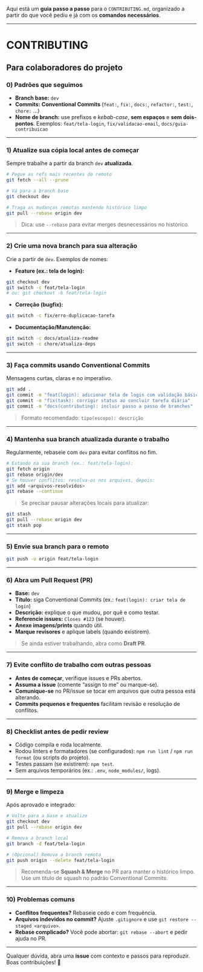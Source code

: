 Aqui está um **guia passo a passo** para o `CONTRIBUTING.md`, organizado a partir do que você pediu e já com os **comandos necessários**.

---

# CONTRIBUTING

## Para colaboradores do projeto

### 0) Padrões que seguimos

* **Branch base:** `dev`
* **Commits:** **Conventional Commits** (`feat:`, `fix:`, `docs:`, `refactor:`, `test:`, `chore:` …)
* **Nome de branch:** use prefixos e *kebab-case*, **sem espaços** e **sem dois-pontos**.
  Exemplos: `feat/tela-login`, `fix/validacao-email`, `docs/guia-contribuicao`

---

### 1) Atualize sua cópia local antes de começar

Sempre trabalhe a partir da branch `dev` **atualizada**.

```bash
# Pegue as refs mais recentes do remoto
git fetch --all --prune

# Vá para a branch base
git checkout dev

# Traga as mudanças remotas mantendo histórico limpo
git pull --rebase origin dev
```

> Dica: use `--rebase` para evitar merges desnecessários no histórico.

---

### 2) Crie uma nova branch para sua alteração

Crie a partir de `dev`. Exemplos de nomes:

* **Feature (ex.: tela de login):**

```bash
git checkout dev
git switch -c feat/tela-login
# ou: git checkout -b feat/tela-login
```

* **Correção (bugfix):**

```bash
git switch -c fix/erro-duplicacao-tarefa
```

* **Documentação/Manutenção:**

```bash
git switch -c docs/atualiza-readme
git switch -c chore/atualiza-deps
```

---

### 3) Faça commits usando Conventional Commits

Mensagens curtas, claras e no imperativo.

```bash
git add .
git commit -m "feat(login): adicionar tela de login com validação básica"
git commit -m "fix(task): corrigir status ao concluir tarefa diária"
git commit -m "docs(contributing): incluir passo a passo de branches"
```

> Formato recomendado: `tipo(escopo): descrição`

---

### 4) Mantenha sua branch atualizada durante o trabalho

Regularmente, rebaseie com `dev` para evitar conflitos no fim.

```bash
# Estando na sua branch (ex.: feat/tela-login):
git fetch origin
git rebase origin/dev
# Se houver conflitos: resolva-os nos arquivos, depois:
git add <arquivos-resolvidos>
git rebase --continue
```

> Se precisar pausar alterações locais para atualizar:

```bash
git stash
git pull --rebase origin dev
git stash pop
```

---

### 5) Envie sua branch para o remoto

```bash
git push -u origin feat/tela-login
```

---

### 6) Abra um Pull Request (PR)

* **Base:** `dev`
* **Título:** siga Conventional Commits (ex.: `feat(login): criar tela de login`)
* **Descrição:** explique o que mudou, por quê e como testar.
* **Referencie issues:** `Closes #123` (se houver).
* **Anexe imagens/prints** quando útil.
* **Marque revisores** e aplique labels (quando existirem).

> Se ainda estiver trabalhando, abra como **Draft PR**.

---

### 7) Evite conflito de trabalho com outras pessoas

* **Antes de começar**, verifique issues e PRs abertos.
* **Assuma a issue** (comente “assign to me” ou marque-se).
* **Comunique-se** no PR/issue se tocar em arquivos que outra pessoa está alterando.
* **Commits pequenos e frequentes** facilitam revisão e resolução de conflitos.

---

### 8) Checklist antes de pedir review

* Código compila e roda localmente.
* Rodou linters e formatadores (se configurados):
  `npm run lint` / `npm run format` (ou scripts do projeto).
* Testes passam (se existirem): `npm test`.
* Sem arquivos temporários (ex.: `.env`, `node_modules/`, logs).

---

### 9) Merge e limpeza

Após aprovado e integrado:

```bash
# Volte para a base e atualize
git checkout dev
git pull --rebase origin dev

# Remova a branch local
git branch -d feat/tela-login

# (Opcional) Remova a branch remota
git push origin --delete feat/tela-login
```

> Recomenda-se **Squash & Merge** no PR para manter o histórico limpo. Use um título de squash no padrão Conventional Commits.

---

### 10) Problemas comuns

* **Conflitos frequentes?** Rebaseie cedo e com frequência.
* **Arquivos indevidos no commit?**
  Ajuste `.gitignore` e use `git restore --staged <arquivo>`.
* **Rebase complicado?** Você pode abortar: `git rebase --abort` e pedir ajuda no PR.

---

Qualquer dúvida, abra uma **issue** com contexto e passos para reproduzir. Boas contribuições! 🙌
